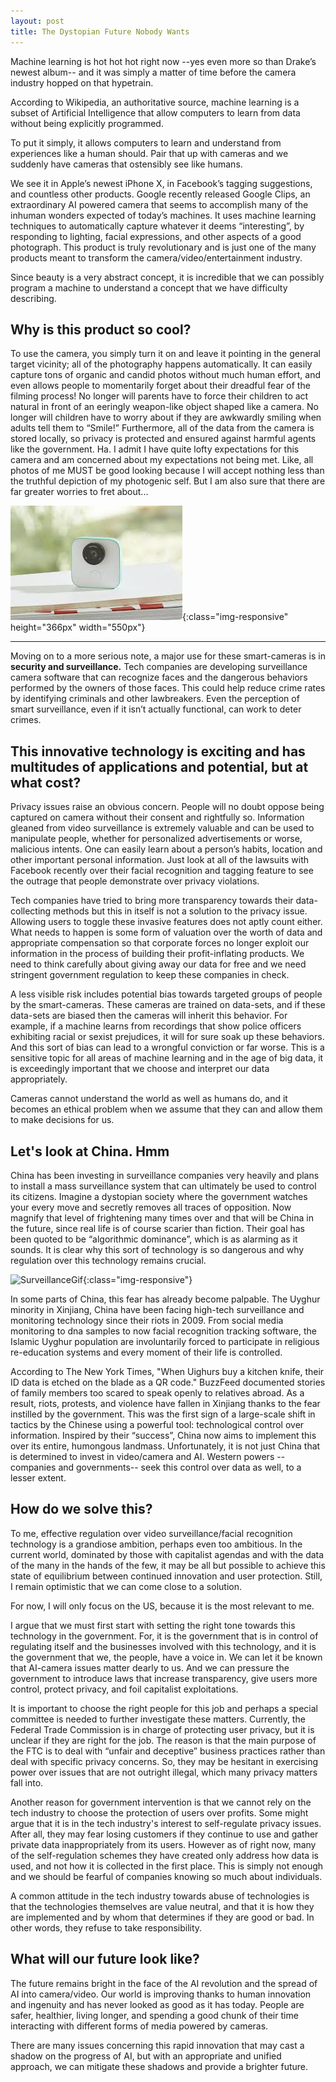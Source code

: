 ```yaml
---
layout: post
title: The Dystopian Future Nobody Wants
---
```

Machine learning is hot hot hot right now --yes even more so than Drake’s newest album-- and it was simply a matter of time before the camera industry hopped on that hypetrain. 

According to Wikipedia, an authoritative source, machine learning is a subset of Artificial Intelligence that allow computers to learn from data without being explicitly programmed. 

To put it simply, it allows computers to learn and understand from experiences like a human should. Pair that up with cameras and we suddenly have cameras that ostensibly see like humans.

We see it in Apple’s newest iPhone X, in Facebook’s tagging suggestions, and countless other products. Google recently released Google Clips, an extraordinary AI powered camera that seems to accomplish many of the inhuman wonders expected of today’s machines. It uses machine learning techniques to automatically capture whatever it deems “interesting”, by responding to lighting, facial expressions, and other aspects of a good photograph. This product is truly revolutionary and is just one of the many products meant to transform the camera/video/entertainment industry. 

Since beauty is a very abstract concept, it is incredible that we can possibly program a machine to understand a concept that we have difficulty describing.  

## Why is this product so cool? ##
To use the camera, you simply turn it on and leave it pointing in the general target vicinity; all of the photography happens automatically. It can easily capture tons of organic and candid photos without much human effort, and even allows people to momentarily forget about their dreadful fear of the filming process! No longer will parents have to force their children to act natural in front of an eeringly weapon-like object shaped like a camera. No longer will children have to worry about if they are awkwardly smiling when adults tell them to “Smile!” Furthermore, all of the data from the camera is stored locally, so privacy is protected and ensured against harmful agents like the government. Ha. I admit I have quite lofty expectations for this camera and am concerned about my expectations not being met. Like, all photos of me MUST be good looking because I will accept nothing less than the truthful depiction of my photogenic self. But I am also sure that there are far greater worries to fret about... 


![GoogleClips](/public/images/GoogleClips.jpg){:class="img-responsive" height="366px" width="550px"}

****

Moving on to a more serious note, a major use for these smart-cameras is in **security and surveillance.** Tech companies are developing surveillance camera software that can recognize faces and the dangerous behaviors performed by the owners of those faces. This could help reduce crime rates by identifying criminals and other lawbreakers. Even the perception of smart surveillance, even if it isn’t actually functional, can work to deter crimes. 

## This innovative technology is exciting and has multitudes of applications and potential, but at what cost? ##

Privacy issues raise an obvious concern. People will no doubt oppose being captured on camera without their consent and rightfully so. Information gleaned from video surveillance is extremely valuable and can be used to manipulate people, whether for personalized advertisements or worse, malicious intents. One can easily learn about a person’s habits, location and other important personal information. Just look at all of the lawsuits with Facebook recently over their facial recognition and tagging feature to see the outrage that people demonstrate over privacy violations. 

Tech companies have tried to bring more transparency towards their data-collecting methods but this in itself is not a solution to the privacy issue. Allowing users to toggle these invasive features does not aptly count either. What needs to happen is some form of valuation over the worth of data and appropriate compensation so that corporate forces no longer exploit our information in the process of building their profit-inflating products. We need to think carefully about giving away our data for free and we need stringent government regulation to keep these companies in check.

A less visible risk includes potential bias towards targeted groups of people by the smart-cameras. These cameras are trained on data-sets, and if these data-sets are biased then the cameras will inherit this behavior. For example, if a machine learns from recordings that show police officers exhibiting racial or sexist prejudices, it will for sure soak up these behaviors. And this sort of bias can lead to a wrongful conviction or far worse. This is a sensitive topic for all areas of machine learning and in the age of big data, it is exceedingly important that we choose and interpret our data appropriately. 

Cameras cannot understand the world as well as humans do, and it becomes an ethical problem when we assume that they can and allow them to make decisions for us.

## Let's look at China. Hmm ##

China has been investing in surveillance companies very heavily and plans to install a mass surveillance system that can ultimately be used to control its citizens. Imagine a dystopian society where the government watches your every move and secretly removes all traces of opposition. Now magnify that level of frightening many times over and that will be China in the future, since real life is of course scarier than fiction. Their goal has been quoted to be “algorithmic dominance”, which is as alarming as it sounds. It is clear why this sort of technology is so dangerous and why regulation over this technology remains crucial. 


![SurveillanceGif](/public/images/ai_china_surveillance.gif){:class="img-responsive"}


In some parts of China, this fear has already become palpable. The Uyghur minority in Xinjiang, China have been facing high-tech surveillance and monitoring technology since their riots in 2009. From social media monitoring to dna samples to now facial recognition tracking software, the Islamic Uyghur population are involuntarily forced to participate in religious re-education systems and every moment of their life is controlled. 

According to The New York Times, "When Uighurs buy a kitchen knife, their ID data is etched on the blade as a QR code." BuzzFeed documented stories of family members too scared to speak openly to relatives abroad. As a result, riots, protests, and violence have fallen in Xinjiang thanks to the fear instilled by the government. This was the first sign of a large-scale shift in tactics by the Chinese using a powerful tool: technological control over information. Inspired by their “success”, China now aims to implement this over its entire, humongous landmass. Unfortunately, it is not just China that is determined to invest in video/camera and AI. Western powers --companies and governments-- seek this control over data as well, to a lesser extent.

## How do we solve this? ##

To me, effective regulation over video surveillance/facial recognition technology is a grandiose ambition, perhaps even too ambitious. In the current world, dominated by those with capitalist agendas and with the data of the many in the hands of the few, it may be all but possible to achieve this state of equilibrium between continued innovation and user protection. Still, I remain optimistic that we can come close to a solution. 

For now, I will only focus on the US, because it is the most relevant to me. 

I argue that we must first start with setting the right tone towards this technology in the government. For, it is the government that is in control of regulating itself and the businesses involved with this technology, and it is the government that we, the people, have a voice in. We can let it be known that AI-camera issues matter dearly to us. And we can pressure the government to introduce laws that increase transparency, give users more control, protect privacy, and foil capitalist exploitations. 

It is important to choose the right people for this job and perhaps a special committee is needed to further investigate these matters. Currently, the Federal Trade Commission is in charge of protecting user privacy, but it is unclear if they are right for the job. The reason is that the main purpose of the FTC is to deal with “unfair and deceptive” business practices rather than deal with specific privacy concerns. So, they may be hesitant in exercising power over issues that are not outright illegal, which many privacy matters fall into. 

Another reason for government intervention is that we cannot rely on the tech industry to choose the protection of users over profits. Some might argue that it is in the tech industry's interest to self-regulate privacy issues. After all, they may fear losing customers if they continue to use and gather private data inappropriately from its users. However as of right now, many of the self-regulation schemes they have created only address how data is used, and not how it is collected in the first place. This is simply not enough and we should be fearful of companies knowing so much about individuals. 

A common attitude in the tech industry towards abuse of technologies is that the technologies themselves are value neutral, and that it is how they are implemented and by whom that determines if they are good or bad. In other words, they refuse to take responsibility. 

## What will our future look like? ##

The future remains bright in the face of the AI revolution and the spread of AI into camera/video. Our world is improving thanks to human innovation and ingenuity and has never looked as good as it has today. People are safer, healthier, living longer, and spending a good chunk of their time interacting with different forms of media powered by cameras. 

There are many issues concerning this rapid innovation that may cast a shadow on the progress of AI, but with an appropriate and unified approach, we can mitigate these shadows and provide a brighter future.

